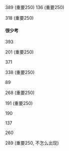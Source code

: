 389 (重要250) 136 (重要250)

318 (重要250)

#### 很少考

393

201 (重要250)

371

338 (重要250)

89

268 (重要250)

191 (重要250)

190

137

260

289 (重要250, 不怎么出现)